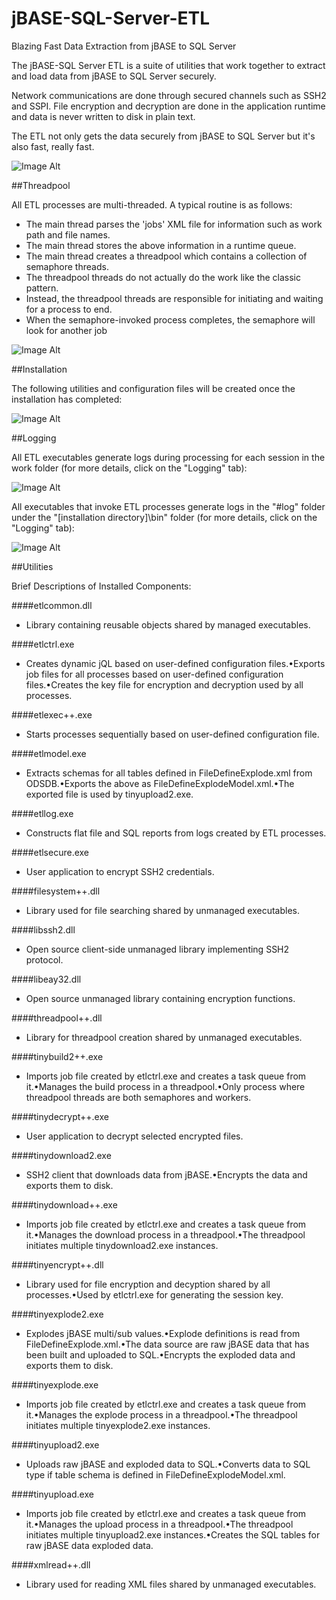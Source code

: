 jBASE-SQL-Server-ETL
====================

Blazing Fast Data Extraction from jBASE to SQL Server

The jBASE-SQL Server ETL is a suite of utilities that work together to extract and load data from jBASE to SQL Server securely. 

Network communications are done through secured channels such as SSH2 and SSPI. File encryption and decryption are done in the application runtime and data is never written to disk in plain text. 

The ETL not only gets the data securely from jBASE to SQL Server but it's also fast, really fast. 

![Image Alt](http://eztier.com/documentation/t24/jbase-sql-etl/images/ownerobjects/architecture-0.png)

##Threadpool

All ETL processes are multi-threaded. A typical routine is as follows:

- The main thread parses the 'jobs' XML file for information such as work path and file names.  
- The main thread stores the above information in a runtime queue.  
- The main thread creates a threadpool which contains a collection of semaphore threads.  
- The threadpool threads do not actually do the work like the classic pattern.  
- Instead, the threadpool threads are responsible for initiating and waiting for a process to end.  
- When the semaphore-invoked process completes, the semaphore will look for another job  

![Image Alt](http://eztier.com/documentation/t24/jbase-sql-etl/images/ownerobjects/threadpool-0.png)

##Installation  

The following utilities and configuration files will be created once the installation has completed:

![Image Alt](http://eztier.com/documentation/t24/jbase-sql-etl/images/ownerobjects/installed-utilities.png)

##Logging

All ETL executables generate logs during processing for each session in the work folder (for more details, click on the "Logging" tab):

![Image Alt](http://eztier.com/documentation/t24/jbase-sql-etl/images/ownerobjects/logging-summary-0.png)

All executables that invoke ETL processes generate logs in the "#log" folder under the "[installation directory]\bin" folder (for more details, click on the "Logging" tab):

![Image Alt](http://eztier.com/documentation/t24/jbase-sql-etl/images/ownerobjects/logging-summary-1.png)

##Utilities

Brief Descriptions of Installed Components:


####etlcommon.dll 

- Library containing reusable objects shared by managed executables.
  
####etlctrl.exe 

- Creates dynamic jQL based on user-defined configuration files.•Exports job files for all processes based on user-defined configuration files.•Creates the key file for encryption and decryption used by all processes.
  
####etlexec++.exe 

- Starts processes sequentially based on user-defined configuration file.
  
####etlmodel.exe 

- Extracts schemas for all tables defined in FileDefineExplode.xml from ODSDB.•Exports the above as FileDefineExplodeModel.xml.•The exported file is used by tinyupload2.exe.
  
####etllog.exe 

- Constructs flat file and SQL reports from logs created by ETL processes.
  
####etlsecure.exe 

- User application to encrypt SSH2 credentials.
  
####filesystem++.dll 

- Library used for file searching shared by unmanaged executables.
  
####libssh2.dll 

- Open source client-side unmanaged library implementing SSH2 protocol.
  
####libeay32.dll 

- Open source unmanaged library containing encryption functions.
  
####threadpool++.dll 

- Library for threadpool creation shared by unmanaged executables.
  
####tinybuild2++.exe 

- Imports job file created by etlctrl.exe and creates a task queue from it.•Manages the build process in a threadpool.•Only process where threadpool threads are both semaphores and workers.
  
####tinydecrypt++.exe 

- User application to decrypt selected encrypted files.
  
####tinydownload2.exe 

- SSH2 client that downloads data from jBASE.•Encrypts the data and exports them to disk.
  
####tinydownload++.exe 

- Imports job file created by etlctrl.exe and creates a task queue from it.•Manages the download process in a threadpool.•The threadpool initiates multiple tinydownload2.exe instances.
  
####tinyencrypt++.dll 

- Library used for file encryption and decyption shared by all processes.•Used by etlctrl.exe for generating the session key.
  
####tinyexplode2.exe 

- Explodes jBASE multi/sub values.•Explode definitions is read from FileDefineExplode.xml.•The data source are raw jBASE data that has been built and uploaded to SQL.•Encrypts the exploded data and exports them to disk.
  
####tinyexplode.exe 

- Imports job file created by etlctrl.exe and creates a task queue from it.•Manages the explode process in a threadpool.•The threadpool initiates multiple tinyexplode2.exe instances.
  
####tinyupload2.exe 

- Uploads raw jBASE and exploded data to SQL.•Converts data to SQL type if table schema is defined in FileDefineExplodeModel.xml.
  
####tinyupload.exe 

- Imports job file created by etlctrl.exe and creates a task queue from it.•Manages the upload process in a threadpool.•The threadpool initiates multiple tinyupload2.exe instances.•Creates the SQL tables for raw jBASE data exploded data.
  
####xmlread++.dll

- Library used for reading XML files shared by unmanaged executables.


